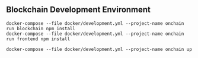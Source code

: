 ## Blockchain Development Environment

```shell
docker-compose --file docker/development.yml --project-name onchain run blockchain npm install
docker-compose --file docker/development.yml --project-name onchain run frontend npm install

docker-compose --file docker/development.yml --project-name onchain up
```
